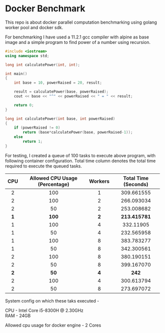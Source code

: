 # Docker Benchmark

This repo is about docker parallel computation benchmarking using golang worker pool and docker sdk.

For benchmarking I have used a 11.2.1 gcc compiler with alpine as base image and a simple program to find power of a number using recursion.

```cpp
#include <iostream>
using namespace std;

long int calculatePower(int, int);

int main()
{
    int base = 10, powerRaised = 20, result;

    result = calculatePower(base, powerRaised);
    cout << base << "^" << powerRaised << " = " << result;

    return 0;
}

long int calculatePower(int base, int powerRaised)
{
    if (powerRaised != 0)
        return (base*calculatePower(base, powerRaised-1));
    else
        return 1;
}
```

For testing, I created a queue of 100 tasks to execute above program,
with following container configuration. Total time column denotes the total time required to execute the queued tasks.

|  CPU  | Allowed CPU Usage (Percentage) | Workers | Total Time (Seconds) |
|:-----:|:------------------------------:|:-------:|:--------------------:|
|   2   |               100              |    1    |      309.661555      |
|   2   |               100              |    2    |      266.093034      |
|   2   |               50               |    2    |      253.008682      |
| **1** |             **100**            |  **2**  |    **213.415781**    |
|   1   |               100              |    4    |       332.11905      |
|   1   |               50               |    4    |      232.565958      |
|   1   |               100              |    8    |      383.783277      |
|   1   |               50               |    8    |      342.300561      |
|   2   |               100              |    8    |      380.190151      |
|   2   |               50               |    8    |      399.167070      |
| **2** |             **50**             |  **4**  |        **242**       |
|   2   |               100              |    4    |      300.613794      |
|   2   |               50               |    8    |      273.697072      |

System config on which these taks executed - 

CPU - Intel Core i5-8300H @ 2.30GHz<br>
RAM - 24GB

Allowed cpu usage for docker engine - 2 Cores
